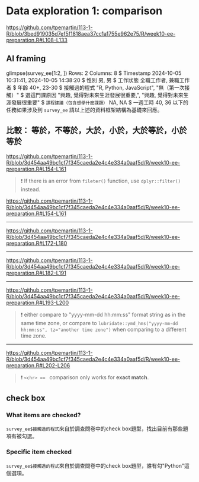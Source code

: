 # Data exploration 1: comparison

<https://github.com/tpemartin/113-1-R/blob/3bed919035d7ef5f1818aea37cc1a1755e962e75/R/week10-ee-preparation.R#L108-L133>

## AI framing

glimpse(survey_ee[1:2, ])
Rows: 2
Columns: 8
$ Timestamp                      <dttm> 2024-10-05 10:31:41, 2024-10-05 14:38:20
$ 性別                           <fct> 男, 男
$ 工作狀態                       <fct> 全職工作者, 兼職工作者
$ 年齡                           <fct> 40+, 23-30
$ 接觸過的程式                   <chr> "R, Python, JavaScript", "無（第一次接觸）"
$ 選這門課原因                   <chr> "興趣, 覺得對未來生涯發展很重要,", "興趣, 覺得對未來生涯發展很重要"
$ `課程建議（包含想學什麼課題）` <chr> NA, NA
$ 一週工時                       <dbl> 40, 36
以下的任務如果涉及到 `survey_ee` 請以上述的資料框架結構為基礎來回應。

## 比較： 等於，不等於，大於，小於，大於等於，小於等於

<https://github.com/tpemartin/113-1-R/blob/3d454aa49bc1cf7f345caeda2e4c4e334a0aaf5d/R/week10-ee-preparation.R#L154-L161>

> :exclamation: If there is an error from `fileter()` function, use `dplyr::filter()` instead.

<https://github.com/tpemartin/113-1-R/blob/3d454aa49bc1cf7f345caeda2e4c4e334a0aaf5d/R/week10-ee-preparation.R#L154-L161>

***

<https://github.com/tpemartin/113-1-R/blob/3d454aa49bc1cf7f345caeda2e4c4e334a0aaf5d/R/week10-ee-preparation.R#L172-L180>

***

<https://github.com/tpemartin/113-1-R/blob/3d454aa49bc1cf7f345caeda2e4c4e334a0aaf5d/R/week10-ee-preparation.R#L182-L191>

***

<https://github.com/tpemartin/113-1-R/blob/3d454aa49bc1cf7f345caeda2e4c4e334a0aaf5d/R/week10-ee-preparation.R#L193-L200>

> :exclamation: <dttm> either compare to "yyyy-mm-dd hh:mm:ss" format string as in the same time zone, or compare to `lubridate::ymd_hms("yyyy-mm-dd hh:mm:ss", tz="another time zone")` when comparing to a different time zone.

***

<https://github.com/tpemartin/113-1-R/blob/3d454aa49bc1cf7f345caeda2e4c4e334a0aaf5d/R/week10-ee-preparation.R#L202-L206>

> :exclamation: `<chr> == ` comparison only works for **exact match**. 

## check box

### What items are checked?

`survey_ee$接觸過的程式`來自於調查問卷中的check box題型，找出目前有那些題項有被勾選。

### Specific item checked

`survey_ee$接觸過的程式`來自於調查問卷中的check box題型，誰有勾"Python"這個選項。